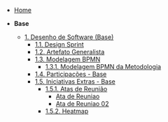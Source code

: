 <!-- docs/_sidebar.md -->

- [Home](/)

- **Base**
  - [1. Desenho de Software (Base)](Base/1.Base.md)
    - [1.1. Design Sprint](Base/1.1.DesignSprint.md)
    - [1.2. Artefato Generalista](Base/1.2.ArtefatoGeneralista.md)
    - [1.3. Modelagem BPMN](Base/1.3.ModelagemBPMN.md)
      <!-- Só para testar -->
      - [1.3.1. Modelagem BPMN da Metodologia](Base\1.3.1.MetodologiaBPMN.md)
    - [1.4. Participações - Base](Base/1.4.ParticipacoesBase.md)
    - [1.5. Iniciativas Extras - Base](Base/1.5.IniciativasExtras.md)
      - [1.5.1. Atas de Reunião](Base/Atas.md)
        - [Ata de Reuniao](Base/Atas/Atas.md)
        - [Ata de Reuniao 02](Base/Atas/Atas01.md) 
      - [1.5.2. Heatmap](Base/heatmap.md)
